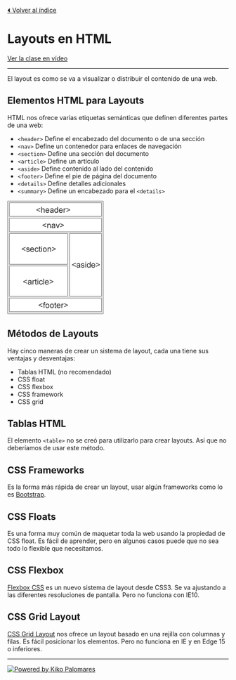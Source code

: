 [⏴ Volver al índice](../../README.md#índice-del-curso)

# Layouts en HTML

[Ver la clase en vídeo](https://kikopalomares.com/clases/las-5-formas-de-crear-layouts-en-html)

_____

El layout es como se va a visualizar o distribuir el contenido de una web.

## Elementos HTML para Layouts

HTML nos ofrece varias etiquetas semánticas que definen diferentes partes de una web:

- `<header>` Define el encabezado del documento o de una sección
- `<nav>` Define un contenedor para enlaces de navegación
- `<section>` Define una sección del documento
- `<article>` Define un artículo
- `<aside>` Define contenido al lado del contenido
- `<footer>` Define el pie de página del documento
- `<details>` Define detalles adicionales
- `<summary>` Define un encabezado para el `<details>`

![Estructura semantica en HTML](../../img/img_sem_elements.gif)

## Métodos de Layouts

Hay cinco maneras de crear un sistema de layout, cada una tiene sus ventajas y desventajas:

- Tablas HTML (no recomendado)
- CSS float
- CSS flexbox
- CSS framework
- CSS grid

## Tablas HTML

El elemento `<table>` no se creó para utilizarlo para crear layouts. Así que no deberíamos de usar este método.

## CSS Frameworks

Es la forma más rápida de crear un layout, usar algún frameworks como lo es [Bootstrap](https://kikopalomares.com/cursos/bootstrap-5).

## CSS Floats

Es una forma muy común de maquetar toda la web usando la propiedad de CSS float. Es fácil de aprender, pero en algunos casos puede que no sea todo lo flexible que necesitamos.

## CSS Flexbox

[Flexbox CSS](https://kikopalomares.com/cursos/flexbox-css) es un nuevo sistema de layout desde CSS3. Se va ajustando a las diferentes resoluciones de pantalla. Pero no funciona con IE10.

## CSS Grid Layout

[CSS Grid Layout](https://kikopalomares.com/cursos/css-grid-layout) nos ofrece un layout basado en una rejilla con columnas y filas. Es fácil posicionar los elementos. Pero no funciona en IE y en Edge 15 o inferiores.

------------
[![Powered by Kiko Palomares](https://img.shields.io/badge/-Powered%20by%20Kiko%20Palomares-red)](https://kikopalomares.com/)
